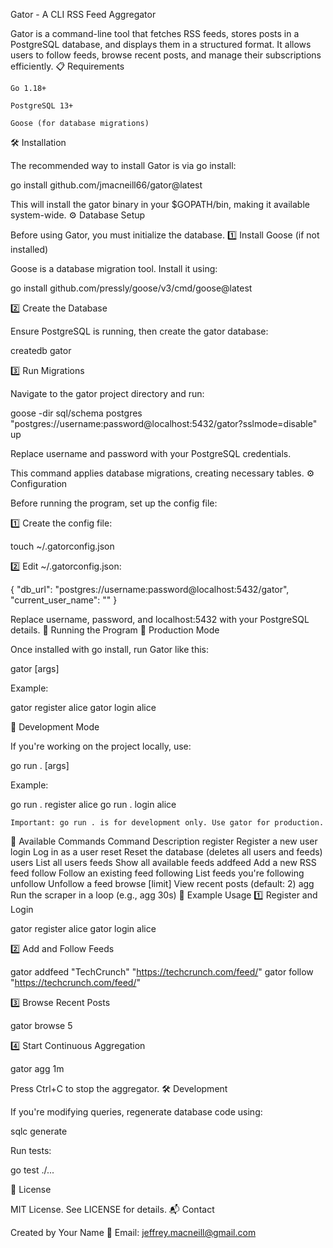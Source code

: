 Gator - A CLI RSS Feed Aggregator

Gator is a command-line tool that fetches RSS feeds, stores posts in a PostgreSQL database, and displays them in a structured format. It allows users to follow feeds, browse recent posts, and manage their subscriptions efficiently.
📋 Requirements

    Go 1.18+

    PostgreSQL 13+

    Goose (for database migrations)

🛠 Installation

The recommended way to install Gator is via go install:

go install github.com/jmacneill66/gator@latest

This will install the gator binary in your $GOPATH/bin, making it available system-wide.
⚙️ Database Setup

Before using Gator, you must initialize the database.
1️⃣ Install Goose (if not installed)

Goose is a database migration tool. Install it using:

go install github.com/pressly/goose/v3/cmd/goose@latest

2️⃣ Create the Database

Ensure PostgreSQL is running, then create the gator database:

createdb gator

3️⃣ Run Migrations

Navigate to the gator project directory and run:

goose -dir sql/schema postgres "postgres://username:password@localhost:5432/gator?sslmode=disable" up

Replace username and password with your PostgreSQL credentials.

This command applies database migrations, creating necessary tables.
⚙️ Configuration

Before running the program, set up the config file:

1️⃣ Create the config file:

touch ~/.gatorconfig.json

2️⃣ Edit ~/.gatorconfig.json:

{
  "db_url": "postgres://username:password@localhost:5432/gator",
  "current_user_name": ""
}

Replace username, password, and localhost:5432 with your PostgreSQL details.
🚀 Running the Program
🔹 Production Mode

Once installed with go install, run Gator like this:

gator <command> [args]

Example:

gator register alice
gator login alice

🔹 Development Mode

If you're working on the project locally, use:

go run . <command> [args]

Example:

go run . register alice
go run . login alice

    Important: go run . is for development only. Use gator for production.

🔧 Available Commands
Command Description
register <name> Register a new user
login <name> Log in as a user
reset Reset the database (deletes all users and feeds)
users List all users
feeds Show all available feeds
addfeed <name> <url> Add a new RSS feed
follow <url> Follow an existing feed
following List feeds you're following
unfollow <url> Unfollow a feed
browse [limit] View recent posts (default: 2)
agg <time> Run the scraper in a loop (e.g., agg 30s)
📖 Example Usage
1️⃣ Register and Login

gator register alice
gator login alice

2️⃣ Add and Follow Feeds

gator addfeed "TechCrunch" "<https://techcrunch.com/feed/>"
gator follow "<https://techcrunch.com/feed/>"

3️⃣ Browse Recent Posts

gator browse 5

4️⃣ Start Continuous Aggregation

gator agg 1m

Press Ctrl+C to stop the aggregator.
🛠 Development

If you're modifying queries, regenerate database code using:

sqlc generate

Run tests:

go test ./...

📜 License

MIT License. See LICENSE for details.
📬 Contact

Created by Your Name
📧 Email: <jeffrey.macneill@gmail.com>
